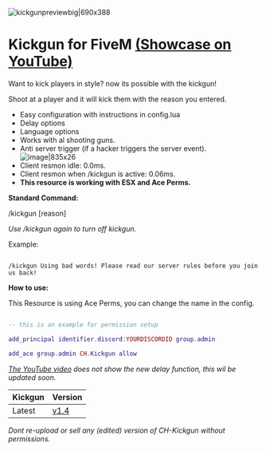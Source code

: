 ![kickgunpreviewbig|690x388](https://cdn.discordapp.com/attachments/1108674283716227102/1108676087153696840/youtube-banner-generator-featuring-a-tiktok-clipart-button-2740cc-5059_4.png)


# Kickgun for FiveM [(Showcase on YouTube)](https://www.youtube.com/watch?v=aAeXMfHLKKg)


Want to kick players in style? now its possible with the kickgun!

Shoot at a player and it will kick them with the reason you entered.

* Easy configuration with instructions in config.lua
* Delay options
* Language options
* Works with al shooting guns.
* Anti server trigger (if a hacker triggers the server event).
![image|835x26](https://media.discordapp.net/attachments/1078248796896641145/1082231535891132466/image.png)
* Client resmon idle: 0.0ms.
* Client resmon when /kickgun is active: 0.06ms.
* **This resource is working with ESX and Ace Perms.**

**Standard Command:**

/kickgun [reason]

*Use /kickgun again to turn off kickgun.*

Example:

```

/kickgun Using bad words! Please read our server rules before you join us back!

```



**How to use:**

This Resource is using Ace Perms, you can change the name in the config.

```lua

-- this is an example for permission setup

add_principal identifier.discord:YOURDISCORDID group.admin

add_ace group.admin CH.Kickgun allow

```

*[The YouTube video](https://www.youtube.com/watch?v=aAeXMfHLKKg) does not show the new delay function, this wil be updated soon.*

| Kickgun       | Version |
| ----------- | ----------- |
| Latest      | [v1.4](https://github.com/YoCazza/CH-Kickgun/releases/tag/v1.4)       |

*Dont re-upload or sell any (edited) version of CH-Kickgun without permissions.*





